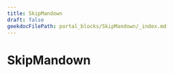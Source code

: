 ```yaml
---
title: SkipMandown
draft: false
geekdocFilePath: portal_blocks/SkipMandown/_index.md
---
```

# SkipMandown